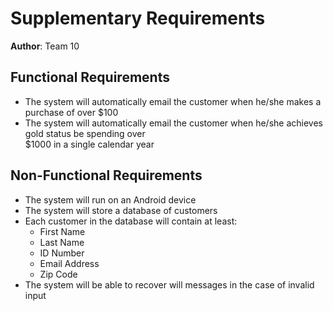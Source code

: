 # Supplementary Requirements

**Author**: Team 10

## Functional Requirements
- The system will automatically email the customer when he/she makes a purchase of over $100
- The system will automatically email the customer when he/she achieves gold status be spending over  
$1000 in a single calendar year

## Non-Functional Requirements
- The system will run on an Android device
- The system will store a database of customers
- Each customer in the database will contain at least:
	- First Name
	- Last Name
	- ID Number
	- Email Address
	- Zip Code
- The system will be able to recover will messages in the case of invalid input